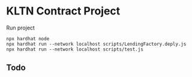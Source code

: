 # KLTN Contract Project

Run project
```shell
npx hardhat node
npx hardhat run --network localhost scripts/LendingFactory.deply.js
npx hardhat run --network localhost scripts/test.js
```

## Todo
